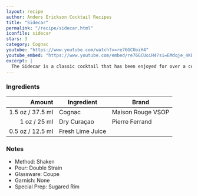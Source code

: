 ```yaml
---
layout: recipe
author: Anders Erickson Cocktail Recipes
title: "Sidecar"
permalink: "/recipe/sidecar.html"
iconfile: sidecar
stars: 3
category: Cognac
youtube: "https://www.youtube.com/watch?v=re76GCUoiH4"
youtube_embed: "https://www.youtube.com/embed/re76GCUoiH4?si=EMdqje_4KECcUOJA"
excerpt: |
  The Sidecar is a classic cocktail that has been enjoyed for over a century. It's a simple yet elegant drink that combines the flavors of cognac, orange liqueur, and lemon juice.
---
```


### Ingredients

| Amount  | Ingredient               | Brand    |
| -----: | ---------------- | ----------------- |
| 1.5 oz / 37.5 ml | Cognac           | Maison Rouge VSOP |
|   1 oz / 25 ml | Dry Curaçao      | Pierre Ferrand    |
| 0.5 oz / 12.5 ml | Fresh Lime Juice |                   |

### Notes

- Method: Shaken
- Pour: Double Strain
- Glassware: Coupe
- Garnish: None
- Special Prep: Sugared Rim
